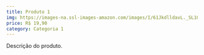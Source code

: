 ```yaml
---
title: Produto 1
img: https://images-na.ssl-images-amazon.com/images/I/61JkdlldavL._SL1000_.jpg
price: R$ 19,90
category: Categoria 1
---
```


Descrição do produto.

